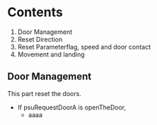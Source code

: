 # Contents

1. Door Management
2. Reset Direction
3. Reset Parameterflag, speed and door contact
4. Movement and landing

## Door Management
This part reset the doors.

- If psuRequestDoorA is openTheDoor,
	- aaaa
